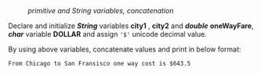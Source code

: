 <div class="hint" title="Practice topics">
  <i style="padding-left: 40px;">primitive and String variables, concatenation</i>
</div>

Declare and initialize **_String_** variables **city1** , **city2** and **_double_** **oneWayFare**,
**_char_** variable **DOLLAR** and assign `'$'` unicode decimal value.

By using above variables, concatenate values and print in below format:
    
    From Chicago to San Fransisco one way cost is $643.5

<div class="hint">
  <i style="padding-left: 40px;"></i>
</div>
